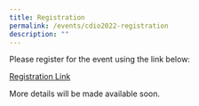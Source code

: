 ```yaml
---
title: Registration
permalink: /events/cdio2022-registration
description: ""
---
```

Please register for the event using the link below:

[Registration Link](https://www.form.gov.sg/#!/621d87480ea7c300125d6a7e)

More details will be made available soon.